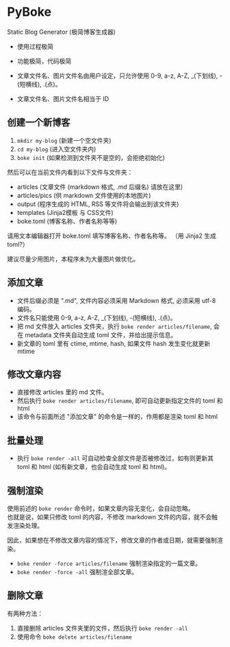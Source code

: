 # PyBoke

Static Blog Generator (极简博客生成器)

- 使用过程极简
- 功能极简，代码极简

- 文章文件名、图片文件名由用户设定，只允许使用 0-9, a-z, A-Z, _(下划线), -(短横线), .(点)。
- 文章文件名、图片文件名相当于 ID

## 创建一个新博客


1. `mkdir my-blog` (新建一个空文件夹)
2. `cd my-blog` (进入空文件夹内)
3. `boke init` (如果检测到文件夹不是空的，会拒绝初始化)

然后可以在当前文件内看到以下文件与文件夹：

- articles (文章文件 (markdown 格式, .md 后缀名) 请放在这里)
- articles/pics (供 markdown 文件使用的本地图片)
- output (程序生成的 HTML, RSS 等文件将会输出到该文件夹)
- templates (Jinja2模板 与 CSS文件)
- boke.toml (博客名称、作者名称等等)

请用文本编辑器打开 boke.toml 填写博客名称、作者名称等。
（用 Jinja2 生成 toml?）

建议尽量少用图片，本程序未为大量图片做优化。

## 添加文章

- 文件后缀必须是 ".md", 文件内容必须采用 Markdown 格式, 必须采用 utf-8 编码。
- 文件名只能使用 0-9, a-z, A-Z, _(下划线), -(短横线), .(点)。
- 把 md 文件放入 articles 文件夹，执行 `boke render articles/filename`,
  会在 metadata 文件夹自动生成 toml 文件，并给出提示信息。
- 新文章的 toml 里有 ctime, mtime, hash, 如果文件 hash 发生变化就更新 mtime

## 修改文章内容

- 直接修改 articles 里的 md 文件。
- 然后执行 `boke render articles/filename`, 即可自动更新指定文件的 toml 和 html
- 该命令与前面所述 "添加文章" 的命令是一样的，作用都是渲染 toml 和 html

## 批量处理

- 执行 `boke render -all` 可自动检查全部文件是否被修改过，如有则更新其 toml 和 html
  (如有新文章，也会自动生成 toml 和 html)。

## 强制渲染

使用前述的 `boke render` 命令时，如果文章内容无变化，会自动忽略。  
也就是说，如果只修改 toml 的内容，不修改 markdown 文件的内容，就不会触发渲染处理。

因此，如果想在不修改文章内容的情况下，修改文章的作者或日期，就需要强制渲染。

- `boke render -force articles/filename` 强制渲染指定的一篇文章。
- `boke render -force -all` 强制渲全部文章。

## 删除文章

有两种方法：

1. 直接删除 articles 文件夹里的文件，然后执行 `boke render -all`
2. 使用命令 `boke delete articles/filename`
